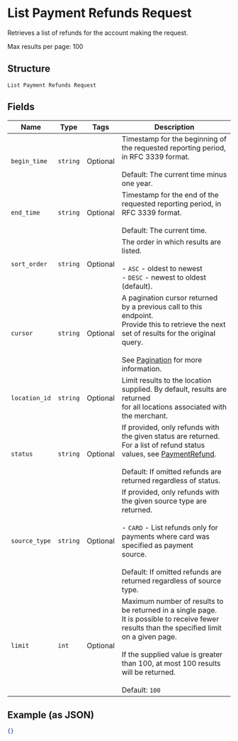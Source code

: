 
# List Payment Refunds Request

Retrieves a list of refunds for the account making the request.

Max results per page: 100

## Structure

`List Payment Refunds Request`

## Fields

| Name | Type | Tags | Description |
|  --- | --- | --- | --- |
| `begin_time` | `string` | Optional | Timestamp for the beginning of the requested reporting period, in RFC 3339 format.<br><br>Default: The current time minus one year. |
| `end_time` | `string` | Optional | Timestamp for the end of the requested reporting period, in RFC 3339 format.<br><br>Default: The current time. |
| `sort_order` | `string` | Optional | The order in which results are listed.<br><br>- `ASC` - oldest to newest<br>- `DESC` - newest to oldest (default). |
| `cursor` | `string` | Optional | A pagination cursor returned by a previous call to this endpoint.<br>Provide this to retrieve the next set of results for the original query.<br><br>See [Pagination](https://developer.squareup.com/docs/basics/api101/pagination) for more information. |
| `location_id` | `string` | Optional | Limit results to the location supplied. By default, results are returned<br>for all locations associated with the merchant. |
| `status` | `string` | Optional | If provided, only refunds with the given status are returned.<br>For a list of refund status values, see [PaymentRefund](#type-paymentrefund).<br><br>Default: If omitted refunds are returned regardless of status. |
| `source_type` | `string` | Optional | If provided, only refunds with the given source type are returned.<br><br>- `CARD` - List refunds only for payments where card was specified as payment<br>  source.<br><br>Default: If omitted refunds are returned regardless of source type. |
| `limit` | `int` | Optional | Maximum number of results to be returned in a single page.<br>It is possible to receive fewer results than the specified limit on a given page.<br><br>If the supplied value is greater than 100, at most 100 results will be returned.<br><br>Default: `100` |

## Example (as JSON)

```json
{}
```

